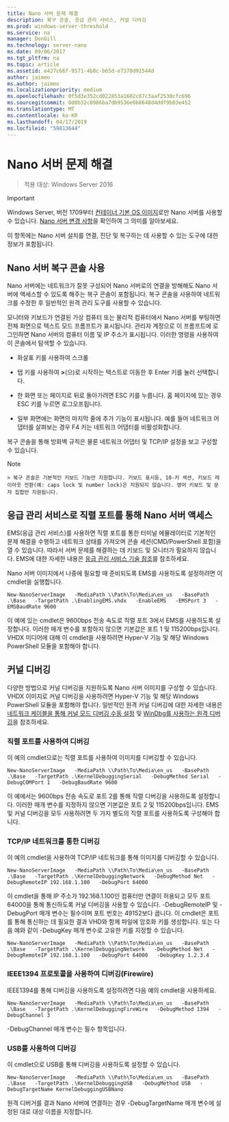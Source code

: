 ```yaml
---
title: Nano 서버 문제 해결
description: 복구 콘솔, 응급 관리 서비스, 커널 디버깅
ms.prod: windows-server-threshold
ms.service: na
manager: DonGill
ms.technology: server-nano
ms.date: 09/06/2017
ms.tgt_pltfrm: na
ms.topic: article
ms.assetid: e427c66f-9571-4b8c-b65d-e7370d91544d
author: jaimeo
ms.author: jaimeo
ms.localizationpriority: medium
ms.openlocfilehash: 0f5d3e352cd022853a1602c67c3aaf2530cfc696
ms.sourcegitcommit: 0d0b32c8986ba7db9536e0b8648d4ddf9b03e452
ms.translationtype: MT
ms.contentlocale: ko-KR
ms.lasthandoff: 04/17/2019
ms.locfileid: "59813644"
---
```

# <a name="troubleshooting-nano-server"></a>Nano 서버 문제 해결

>적용 대상: Windows Server 2016

> [!IMPORTANT]
> Windows Server, 버전 1709부터 [컨테이너 기본 OS 이미지](/virtualization/windowscontainers/quick-start/using-insider-container-images#install-base-container-image)로만 Nano 서버를 사용할 수 있습니다. [Nano 서버 변경 사항](nano-in-semi-annual-channel.md)을 확인하여 그 의미를 알아보세요. 

이 항목에는 Nano 서버 설치를 연결, 진단 및 복구하는 데 사용할 수 있는 도구에 대한 정보가 포함됩니다.  
  
## <a name="using-the-nano-server-recovery-console"></a>Nano 서버 복구 콘솔 사용 
 
Nano 서버에는 네트워크가 잘못 구성되어 Nano 서버로의 연결을 방해해도 Nano 서버에 액세스할 수 있도록 해주는 복구 콘솔이 포함됩니다. 복구 콘솔을 사용하여 네트워크를 수정한 후 일반적인 원격 관리 도구를 사용할 수 있습니다.  
  
모니터와 키보드가 연결된 가상 컴퓨터 또는 물리적 컴퓨터에서 Nano 서버를 부팅하면 전체 화면으로 텍스트 모드 프롬프트가 표시됩니다. 관리자 계정으로 이 프롬프트에 로그인하면 Nano 서버의 컴퓨터 이름 및 IP 주소가 표시됩니다. 이러한 명령을 사용하여 이 콘솔에서 탐색할 수 있습니다.  
  
-   화살표 키를 사용하여 스크롤  
  
-   탭 키를 사용하여 **>**(으)로 시작하는 텍스트로 이동한 후 Enter 키를 눌러 선택합니다.  
  
-   한 화면 또는 페이지로 뒤로 돌아가려면 ESC 키를 누릅니다. 홈 페이지에 있는 경우 ESC 키를 누르면 로그오프됩니다.  
  
-   일부 화면에는 화면의 마지막 줄에 추가 기능이 표시됩니다. 예를 들어 네트워크 어댑터를 살펴보는 경우 F4 키는 네트워크 어댑터를 비활성화합니다.  
  
복구 콘솔을 통해 방화벽 규칙은 물론 네트워크 어댑터 및 TCP/IP 설정을 보고 구성할 수 있습니다.
> [!NOTE]  
    > 복구 콘솔은 기본적인 키보드 기능만 지원합니다. 키보드 표시등, 10-키 섹션, 키보드 레이아웃 전환(예: caps lock 및 number lock)은 지원되지 않습니다. 영어 키보드 및 문자 집합만 지원됩니다.

## <a name="accessing-nano-server-over-a-serial-port-with-emergency-management-services"></a>응급 관리 서비스로 직렬 포트를 통해 Nano 서버 액세스  
EMS(응급 관리 서비스)를 사용하면 직렬 포트를 통한 터미널 에뮬레이터로 기본적인 문제 해결을 수행하고 네트워크 상태를 가져오며 콘솔 세션(CMD/PowerShell 포함)을 열 수 있습니다. 따라서 서버 문제를 해결하는 데 키보드 및 모니터가 필요하지 않습니다. EMS에 대한 자세한 내용은 [응급 관리 서비스 기술 참조](https://technet.microsoft.com/library/cc784411(v=ws.10).aspx)를 참조하세요.

Nano 서버 이미지에서 나중에 필요할 때 준비되도록 EMS를 사용하도록 설정하려면 이 cmdlet을 실행합니다.  
  
`New-NanoServerImage   -MediaPath \\Path\To\Media\en_us   -BasePath .\Base   -TargetPath .\EnablingEMS.vhdx   -EnableEMS   -EMSPort 3   -EMSBaudRate 9600`  
  
이 예에 있는 cmdlet은 9600bps 전송 속도로 직렬 포트 3에서 EMS를 사용하도록 설정합니다. 이러한 매개 변수를 포함하지 않으면 기본값은 포트 1 및 115200bps입니다. VHDX 미디어에 대해 이 cmdlet을 사용하려면 Hyper-V 기능 및 해당 Windows PowerShell 모듈을 포함해야 합니다.

## <a name="kernel-debugging"></a>커널 디버깅  
다양한 방법으로 커널 디버깅을 지원하도록 Nano 서버 이미지를 구성할 수 있습니다. VHDX 이미지로 커널 디버깅을 사용하려면 Hyper-V 기능 및 해당 Windows PowerShell 모듈을 포함해야 합니다. 일반적인 원격 커널 디버깅에 대한 자세한 내용은 [네트워크 케이블을 통해 커널 모드 디버깅 수동 설정](https://msdn.microsoft.com/library/windows/hardware/hh439346%28v=vs.85%29.aspx) 및 [WinDbg를 사용하는 원격 디버깅](https://msdn.microsoft.com/library/windows/hardware/hh451173%28v=vs.85%29.aspx)을 참조하세요.  
  
### <a name="debugging-using-a-serial-port"></a>직렬 포트를 사용하여 디버깅  
이 예의 cmdlet으로는 직렬 포트를 사용하여 이미지를 디버깅할 수 있습니다.  
  
`New-NanoServerImage   -MediaPath \\Path\To\Media\en_us   -BasePath .\Base   -TargetPath .\KernelDebuggingSerial   -DebugMethod Serial   -DebugCOMPort 1   -DebugBaudRate 9600`  
  
이 예에서는 9600bps 전송 속도로 포트 2를 통해 직렬 디버깅을 사용하도록 설정합니다. 이러한 매개 변수를 지정하지 않으면 기본값은 포트 2 및 115200bps입니다. EMS 및 커널 디버깅을 모두 사용하려면 두 가지 별도의 직렬 포트를 사용하도록 구성해야 합니다.  
  
### <a name="debugging-over-a-tcpip-network"></a>TCP/IP 네트워크를 통한 디버깅  
이 예의 cmdlet을 사용하여 TCP/IP 네트워크를 통해 이미지를 디버깅할 수 있습니다.  
  
`New-NanoServerImage   -MediaPath \\Path\To\Media\en_us   -BasePath .\Base   -TargetPath .\KernelDebuggingNetwork   -DebugMethod Net   -DebugRemoteIP 192.168.1.100   -DebugPort 64000`  
  
이 cmdlet을 통해 IP 주소가 192.168.1.100인 컴퓨터만 연결이 허용되고 모두 포트 64000을 통해 통신하도록 커널 디버깅을 사용할 수 있습니다. -DebugRemoteIP 및 -DebugPort 매개 변수는 필수이며 포트 번호는 49152보다 큽니다. 이 cmdlet은 포트를 통해 통신하는 데 필요한 결과 VHD와 함께 파일에 암호화 키를 생성합니다. 또는 다음 예와 같이 -DebugKey 매개 변수로 고유한 키를 지정할 수 있습니다.  
  
`New-NanoServerImage   -MediaPath \\Path\To\Media\en_us   -BasePath .\Base   -TargetPath .\KernelDebuggingNetwork   -DebugMethod Net   -DebugRemoteIP 192.168.1.100   -DebugPort 64000   -DebugKey 1.2.3.4`  
  
### <a name="debugging-using-the-ieee1394-protocol-firewire"></a>IEEE1394 프로토콜을 사용하여 디버깅(Firewire)  
IEEE1394를 통해 디버깅을 사용하도록 설정하려면 다음 예의 cmdlet을 사용하세요.  
  
`New-NanoServerImage   -MediaPath \\Path\To\Media\en_us   -BasePath .\Base   -TargetPath .\KernelDebuggingFireWire   -DebugMethod 1394   -DebugChannel 3`  
  
-DebugChannel 매개 변수는 필수 항목입니다.  
  
### <a name="debugging-using-usb"></a>USB를 사용하여 디버깅  
이 cmdlet으로 USB를 통해 디버깅을 사용하도록 설정할 수 있습니다.  
  
`New-NanoServerImage   -MediaPath \\Path\To\Media\en_us   -BasePath .\Base   -TargetPath .\KernelDebuggingUSB   -DebugMethod USB   -DebugTargetName KernelDebuggingUSBNano`  
  
원격 디버거를 결과 Nano 서버에 연결하는 경우 -DebugTargetName 매개 변수에 설정된 대로 대상 이름을 지정합니다.    